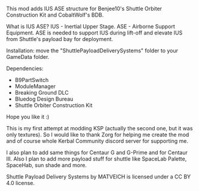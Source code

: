 This mod adds IUS ASE structure for Benjee10's Shuttle Orbiter Construction Kit and CobaltWolf's BDB.

What is IUS ASE? 
IUS - Inertial Upper Stage. 
ASE - Airborne Support Equipment. 
ASE is needed to support IUS during lift-off and elevate IUS from Shuttle's payload bay for deployment. 

Installation: move the "ShuttlePayloadDeliverySystems" folder to your GameData folder.

Dependencies:
- B9PartSwitch
- ModuleManager
- Breaking Ground DLC
- Bluedog Design Bureau
- Shuttle Orbiter Construction Kit


Hope you like it :)

This is my first attempt at modding KSP (actually the second one, but it was only textures). So I would like to thank Zorg for helping me create the mod and of course whole Kerbal Community discord server for supporting me.

I also plan to add same things for Centaur G and G-Prime and for Centaur III. Also I plan to add more payload stuff for shuttle like SpaceLab Palette, SpaceHab, sun shade and more.

Shuttle Payload Delivery Systems by MATVEICH is licensed under a CC BY 4.0 license.
